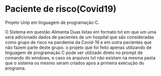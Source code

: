 # Paciente de risco(Covid19)
Projeto Unip em linguagem de programação C.

O Sistema em questão Alimenta Duas listas em formato txt em que um uma será adicionado dados de pacientes de um hospital que são consideradas como grupo de risco na pandemia da Covid-19 e em outra pacientes que não fazem parte deste grupo. o projeto que foi feito apenas utilizando de linguagem de programação C pode ser utilizado direto no prompt de comando do windows, e caso os arquivos txt não existam na mesma pasta que o sistema os mesmo seram criados apos  a primeira execução do programa.

